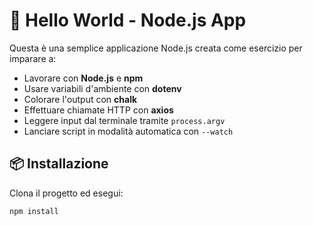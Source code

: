 # 🚀 Hello World - Node.js App

Questa è una semplice applicazione Node.js creata come esercizio per imparare a:
- Lavorare con **Node.js** e **npm**
- Usare variabili d'ambiente con **dotenv**
- Colorare l'output con **chalk**
- Effettuare chiamate HTTP con **axios**
- Leggere input dal terminale tramite `process.argv`
- Lanciare script in modalità automatica con `--watch`


## 📦 Installazione

Clona il progetto ed esegui:

```bash
npm install
